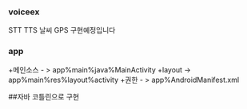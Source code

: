 ### voiceex
 STT TTS 날씨 GPS 구현예정입니다

### app

+메인소스 - >  app%main%java%MainActivity
+layout -> app%main%res%layout%activity
+권한 - > app%AndroidManifest.xml


##자바 코틀린으로 구현

